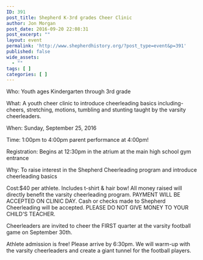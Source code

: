 ```yaml
---
ID: 391
post_title: Shepherd K-3rd grades Cheer Clinic
author: Jon Morgan
post_date: 2016-09-20 22:08:31
post_excerpt: ""
layout: event
permalink: 'http://www.shepherdhistory.org/?post_type=event&p=391'
published: false
wide_assets:
  - ""
tags: [ ]
categories: [ ]
---
```

Who: Youth ages Kindergarten through 3rd grade

What: A youth cheer clinic to introduce cheerleading basics including- cheers, stretching, motions, tumbling and stunting taught by the varsity cheerleaders.

When: Sunday, September 25, 2016

Time: 1:00pm to 4:00pm parent performance at 4:00pm!

Registration: Begins at 12:30pm in the atrium at the main high school gym entrance

Why: To raise interest in the Shepherd Cheerleading program and introduce cheerleading basics

Cost:$40 per athlete. Includes t-shirt &amp; hair bow! All money raised will directly benefit the varsity cheerleading program. PAYMENT WILL BE ACCEPTED ON CLINIC DAY. Cash or checks made to Shepherd Cheerleading will be accepted. PLEASE DO NOT GIVE MONEY TO YOUR CHILD'S TEACHER.

Cheerleaders are invited to cheer the FIRST quarter at the varsity football game on September 30th.

Athlete admission is free! Please arrive by 6:30pm. We will warm-up with the varsity cheerleaders and create a giant tunnel for the football players.